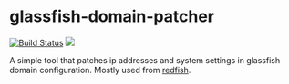 # glassfish-domain-patcher

[![Build Status](https://api.travis-ci.com/realityforge/glassfish-domain-patcher.svg?branch=master)](http://travis-ci.com/realityforge/glassfish-domain-patcher)
[<img src="https://img.shields.io/maven-central/v/org.realityforge.glassfish.patcher/glassfish-domain-patcher.svg?label=latest%20release"/>](http://search.maven.org/#search%7Cga%7C1%7Cg%3A%22org.realityforge.glassfish.patcher%22%20a%3A%22glassfish-domain-patcher%22)

A simple tool that patches ip addresses and system settings in glassfish
domain configuration. Mostly used from [redfish](https://github.com/realityforge/redfish).
